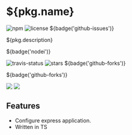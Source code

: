 # ${pkg.name}

![npm](https://img.shields.io/npm/v/express-starter-config.svg) ![license](https://img.shields.io/npm/l/express-starter-config.svg) ${badge('github-issues')}

${pkg.description}

${badge('nodei')}

![travis-status](https://img.shields.io/travis/wspecs/ts-site-starter.svg)
![stars](https://img.shields.io/github/stars/wspecs/ts-site-starter.svg)
${badge('github-forks')}

${badge('github-forks')}

![](https://david-dm.org/wspecs/ts-site-starter/status.svg)
![](https://david-dm.org/wspecs/ts-site-starter/dev-status.svg)

## Features

- Configure express application.
- Written in TS
